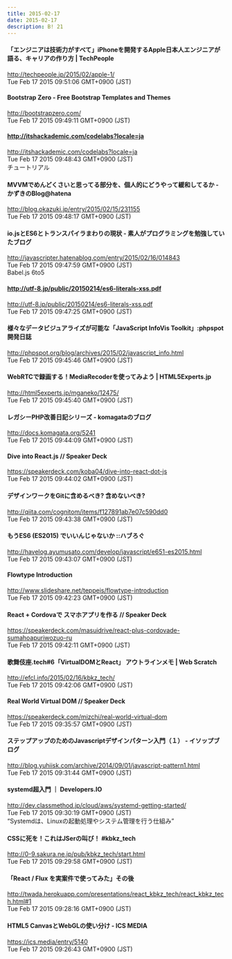 ```yaml
---
title: 2015-02-17
date: 2015-02-17
description: B! 21
---
```


#### 「エンジニアは技術力がすべて」iPhoneを開発するApple日本人エンジニアが語る、キャリアの作り方 | TechPeople
http://techpeople.jp/2015/02/apple-1/<br>
Tue Feb 17 2015 09:51:06 GMT+0900 (JST)<br>


#### Bootstrap Zero - Free Bootstrap Templates and Themes
http://bootstrapzero.com/<br>
Tue Feb 17 2015 09:49:11 GMT+0900 (JST)<br>


#### http://itshackademic.com/codelabs?locale=ja
http://itshackademic.com/codelabs?locale=ja<br>
Tue Feb 17 2015 09:48:43 GMT+0900 (JST)<br>
チュートリアル


#### MVVMでめんどくさいと思ってる部分を、個人的にどうやって緩和してるか - かずきのBlog@hatena
http://blog.okazuki.jp/entry/2015/02/15/231155<br>
Tue Feb 17 2015 09:48:17 GMT+0900 (JST)<br>


#### io.jsとES6とトランスパイラまわりの現状 - 素人がプログラミングを勉強していたブログ
http://javascripter.hatenablog.com/entry/2015/02/16/014843<br>
Tue Feb 17 2015 09:47:59 GMT+0900 (JST)<br>
Babel.js 6to5


#### http://utf-8.jp/public/20150214/es6-literals-xss.pdf
http://utf-8.jp/public/20150214/es6-literals-xss.pdf<br>
Tue Feb 17 2015 09:47:25 GMT+0900 (JST)<br>


#### 様々なデータビジュアライズが可能な「JavaScript InfoVis Toolkit」:phpspot開発日誌
http://phpspot.org/blog/archives/2015/02/javascript_info.html<br>
Tue Feb 17 2015 09:45:46 GMT+0900 (JST)<br>


#### WebRTCで録画する！MediaRecoderを使ってみよう | HTML5Experts.jp
http://html5experts.jp/mganeko/12475/<br>
Tue Feb 17 2015 09:45:40 GMT+0900 (JST)<br>


#### レガシーPHP改善日記シリーズ - komagataのブログ
http://docs.komagata.org/5241<br>
Tue Feb 17 2015 09:44:09 GMT+0900 (JST)<br>


#### Dive into React.js // Speaker Deck
https://speakerdeck.com/koba04/dive-into-react-dot-js<br>
Tue Feb 17 2015 09:44:02 GMT+0900 (JST)<br>


#### デザインワークをGitに含めるべき? 含めないべき?
http://qiita.com/cognitom/items/f127891ab7e07c590dd0<br>
Tue Feb 17 2015 09:43:38 GMT+0900 (JST)<br>


#### もうES6 (ES2015) でいいんじゃないか ::ハブろぐ
http://havelog.ayumusato.com/develop/javascript/e651-es2015.html<br>
Tue Feb 17 2015 09:43:07 GMT+0900 (JST)<br>


#### Flowtype Introduction
http://www.slideshare.net/teppeis/flowtype-introduction<br>
Tue Feb 17 2015 09:42:23 GMT+0900 (JST)<br>


#### React + Cordovaで スマホアプリを作る // Speaker Deck
https://speakerdeck.com/masuidrive/react-plus-cordovade-sumahoapuriwozuo-ru<br>
Tue Feb 17 2015 09:42:11 GMT+0900 (JST)<br>


####                 歌舞伎座.tech#6「VirtualDOMとReact」 アウトラインメモ | Web Scratch            
http://efcl.info/2015/02/16/kbkz_tech/<br>
Tue Feb 17 2015 09:42:06 GMT+0900 (JST)<br>


#### Real World Virtual DOM // Speaker Deck
https://speakerdeck.com/mizchi/real-world-virtual-dom<br>
Tue Feb 17 2015 09:35:57 GMT+0900 (JST)<br>


#### ステップアップのためのJavascriptデザインパターン入門（１） - イソップブログ
http://blog.yuhiisk.com/archive/2014/09/01/javascript-pattern1.html<br>
Tue Feb 17 2015 09:31:44 GMT+0900 (JST)<br>


#### systemd超入門 ｜ Developers.IO
http://dev.classmethod.jp/cloud/aws/systemd-getting-started/<br>
Tue Feb 17 2015 09:30:19 GMT+0900 (JST)<br>
“Systemdは、Linuxの起動処理やシステム管理を行う仕組み”


#### CSSに死を！これはJSerの叫び！ #kbkz_tech
http://0-9.sakura.ne.jp/pub/kbkz_tech/start.html<br>
Tue Feb 17 2015 09:29:58 GMT+0900 (JST)<br>


#### 「React / Flux を実案件で使ってみた」その後
http://twada.herokuapp.com/presentations/react_kbkz_tech/react_kbkz_tech.html#1<br>
Tue Feb 17 2015 09:28:16 GMT+0900 (JST)<br>


#### HTML5 CanvasとWebGLの使い分け - ICS MEDIA
https://ics.media/entry/5140<br>
Tue Feb 17 2015 09:26:43 GMT+0900 (JST)<br>



